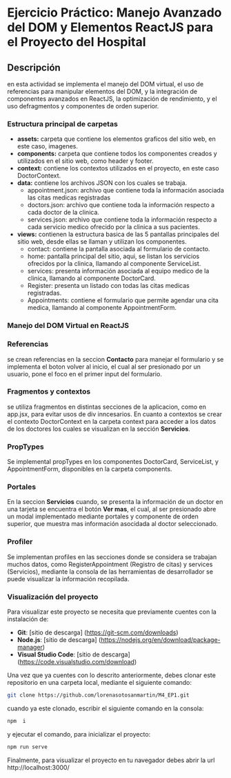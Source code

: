 # Ejercicio Práctico: Manejo Avanzado del DOM y Elementos ReactJS para el Proyecto del Hospital
## Descripción
en esta actividad se implementa el manejo del DOM virtual, el uso de referencias para manipular elementos del DOM, y la integración de componentes avanzados en ReactJS, la optimización de rendimiento, y el uso defragmentos y componentes de orden superior.


### Estructura principal de carpetas
- **assets:** carpeta que contiene los elementos graficos del sitio web, en este caso, imagenes.
- **components:** carpeta que contiene todos los componentes creados y utilizados en el sitio web, como header y footer.
- **context:** contiene los contextos utilizados en el proyecto, en este caso DoctorContext.
- **data:** contiene los archivos JSON con los cuales se trabaja.
  - appointment.json: archivo que contiene toda la información asociada las citas medicas registradas
  - doctors.json: archivo que contiene toda la información respecto a cada doctor de la clinica.
  - services.json: archivo que contiene toda la información respecto a cada servicio medico ofrecido por la clinica a sus pacientes.
- **views:** contienen la estructura basica de las 5 pantallas principales del sitio web, desde ellas se llaman y utilizan los componentes.
  - contact: contiene la pantalla asociada al formulario de contacto.
  - home: pantalla principal del sitio, aqui, se listan los servicios ofrecidos por la clinica, llamando al componente ServiceList.
  - services: presenta información asociada al equipo medico de la clinica, llamando al componente DoctorCard.
  - Register: presenta un listado con todas las citas medicas registradas.
  - Appointments: contiene el formulario que permite agendar una cita medica, llamando al componente AppointmentForm.

### Manejo del DOM Virtual en ReactJS

### Referencias
se crean referencias en la seccion **Contacto** para manejar el formulario y se implementa el boton volver al inicio, el cual al ser presionado por un usuario, pone el foco en el primer input del formulario.
### Fragmentos y contextos
se utiliza fragmentos en distintas secciones de la aplicacion, como en app.jsx, para evitar usos de div inncesarios. En cuanto a contextos se crear el contexto DoctorContext en la carpeta context para acceder a los datos de los doctores los cuales se visualizan en la sección **Servicios**.
### PropTypes
Se implemental propTypes en los componentes DoctorCard, ServiceList, y AppointmentForm, disponibles en la carpeta components.
### Portales
En la seccion **Servicios** cuando, se presenta la información de un doctor en una tarjeta se encuentra el botón **Ver mas**, el cual, al ser presionado abre un modal implementado mediante portales y componente de orden superior, que muestra mas información asocidada al doctor seleccionado.
### Profiler
Se implementan profiles en las secciones donde se considera se trabajan muchos datos, como RegisterAppointment (Registro de citas) y services (Servicios),  mediante la consola de las herramientas de desarrollador se puede visualizar la información recopilada.

 ### Visualización del proyecto
Para visualizar este proyecto se necesita que previamente cuentes con la instalación de:
- **Git**: [sitio de descarga] (https://git-scm.com/downloads)
- **Node.js**: [sitio de descarga] (https://nodejs.org/en/download/package-manager)
- **Visual Studio Code**: [sitio de descarga] (https://code.visualstudio.com/download)
  
Una vez que ya cuentes con lo descrito anteriormente, debes clonar este repositorio en una carpeta local, mediante el siguiente comando:
```bash
git clone https://github.com/lorenasotosanmartin/M4_EP1.git
```
cuando ya este clonado, escribir el siguiente comando en la consola: 
```bash
npm  i
```
y ejecutar el comando, para inicializar el proyecto: 
```bash
npm run serve
```
Finalmente, para visualizar el proyecto en tu navegador debes abrir la url http://localhost:3000/ 
